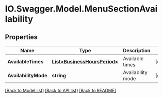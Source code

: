 # IO.Swagger.Model.MenuSectionAvailability
## Properties

Name | Type | Description | Notes
------------ | ------------- | ------------- | -------------
**AvailableTimes** | [**List&lt;BusinessHoursPeriod&gt;**](BusinessHoursPeriod.md) | Available times | [optional] 
**AvailabilityMode** | **string** | Availability mode | [optional] 

[[Back to Model list]](../README.md#documentation-for-models) [[Back to API list]](../README.md#documentation-for-api-endpoints) [[Back to README]](../README.md)

